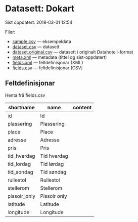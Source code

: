 # Datasett:     Dokart
 Sist oppdatert: 2018-03-01 12:54

 Filer:
 - [sample.csv](sample.csv) — eksempeldata
 - [dataset.csv](dataset.csv) — datasett
 - [dataset.original.csv](dataset.original.csv) — datasett i originalt Datahotell-format
 - [meta.xml](meta.xml) — metadata (tittel og sist-oppdatert)
 - [fields.xml](fields.xml) — feltdefinisjonar (XML)
 - [fields.csv](fields.csv) — feltdefinisjonar (CSV)


## Feltdefinisjonar
Henta frå fields.csv

| shortname | name | content |
| --- | --- | --- |
| id | Id |  |
| plassering | Plassering |  |
| place | Place |  |
| adresse | Adresse |  |
| pris | Pris |  |
| tid_hverdag | Tid hverdag |  |
| tid_lordag | Tid lørdag |  |
| tid_sondag | Tid søndag |  |
| rullestol | Rullestol |  |
| stellerom | Stellerom |  |
| pissoir_only | Pissoir only |  |
| latitude | Latitude |  |
| longitude | Longitude |  |
